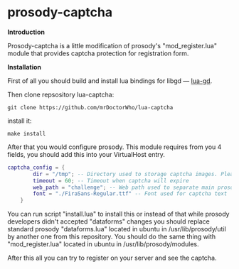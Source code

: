prosody-captcha
======

**Introduction**

Prosody-captcha is a little modification of prosody's "mod_register.lua" module that provides captcha protection for registration form.

**Installation**

First of all you should build and install lua bindings for libgd — [lua-gd](https://github.com/ittner/lua-gd/).

Then clone repsository lua-captcha:

```git clone https://github.com/mrDoctorWho/lua-captcha```

install it:

```make install```

After that you would configure prosody. This module requires from you 4 fields, you should add this into your VirtualHost entry.

```lua
captcha_config = {
		dir = "/tmp"; -- Directory used to storage captcha images. Please make sure prosody user allowed to write there.
		timeout = 60; -- Timeout when captcha will expire
		web_path = "challenge"; -- Web path used to separate main prosody site from itself modules.
		font = "./FiraSans-Regular.ttf" -- Font used for captcha text
	}
```

You can run script "install.lua" to install this or instead of that while prosody developers didn't accepted "dataforms" changes you should replace standard prosody "dataforms.lua" located in ubuntu in /usr/lib/prosody/util by another one from this repository. You should do the same thing with "mod_register.lua" located in ubuntu in /usr/lib/prosody/modules.

After this all you can try to register on your server and see the captcha.
